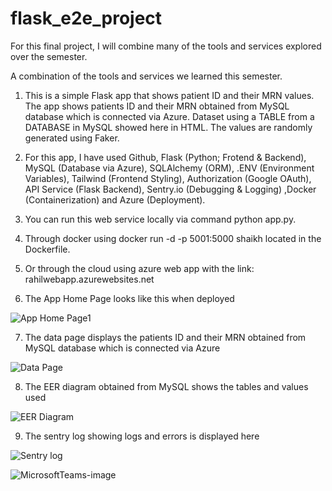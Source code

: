 # flask_e2e_project

For this final project, I will combine many of the tools and services explored over the semester.

A combination of the tools and services we learned this semester.

1. This is a simple Flask app that shows patient ID and their MRN values. The app shows patients ID and their MRN obtained from MySQL database which is connected via Azure. Dataset using a TABLE from a DATABASE in MySQL showed here in HTML. The values are randomly generated using Faker. 

2. For this app, I have used Github, Flask (Python; Frotend & Backend), MySQL (Database via Azure), SQLAlchemy (ORM), .ENV (Environment Variables), Tailwind (Frontend Styling), Authorization (Google OAuth), API Service (Flask Backend), Sentry.io (Debugging & Logging) ,Docker (Containerization) and Azure (Deployment).

3. You can run this web service locally via command python app.py.

4. Through docker using  docker run -d -p 5001:5000 shaikh located in the Dockerfile.

5. Or through the cloud using azure web app with the link: rahilwebapp.azurewebsites.net

6. The App Home Page looks like this when deployed

![App Home Page1](https://github.com/rshaikh95/flask_e2e_project/assets/141374132/de83fde5-7d79-485f-9647-f855e946ec4a)

7. The data page displays the patients ID and their MRN obtained from MySQL database which is connected via Azure

![Data Page](https://github.com/rshaikh95/flask_e2e_project/assets/141374132/23e3208a-3e9c-4f1a-a7e5-f799cd2ff382)

8. The EER diagram obtained from MySQL shows the tables and values used

![EER Diagram](https://github.com/rshaikh95/flask_e2e_project/assets/141374132/9de1ff5b-4139-4d62-bae3-3e0a501724bc)

9. The sentry log showing logs and errors is displayed here

![Sentry log](https://github.com/rshaikh95/flask_e2e_project/assets/141374132/5e180400-d6cf-4a2b-8ede-080276d59bbd)

![MicrosoftTeams-image](https://github.com/rshaikh95/flask_e2e_project/assets/141374132/29aa3bdb-05fc-40f3-868c-cd935d669c98)

